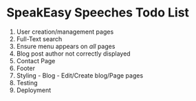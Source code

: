 SpeakEasy Speeches Todo List
============================

  1. User creation/management pages
  2. Full-Text search
  2. Ensure menu appears on _all_ pages
  3. Blog post author not correctly displayed
  4. Contact Page
  3. Footer
  4. Styling
    - Blog
    - Edit/Create blog/Page pages
  5. Testing
  6. Deployment
